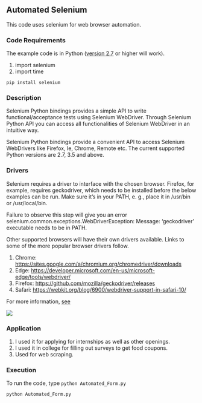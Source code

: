 ## Automated Selenium
This code uses selenium for web browser automation.

### Code Requirements
The example code is in Python ([version 2.7](https://www.python.org/download/releases/2.7/) or higher will work). 
1) import selenium
2) import time

```
pip install selenium
```

### Description

Selenium Python bindings provides a simple API to write functional/acceptance tests using Selenium WebDriver. Through Selenium Python API you can access all functionalities of Selenium WebDriver in an intuitive way.

Selenium Python bindings provide a convenient API to access Selenium WebDrivers like Firefox, Ie, Chrome, Remote etc. The current supported Python versions are 2.7, 3.5 and above.

### Drivers
Selenium requires a driver to interface with the chosen browser. Firefox, for example, requires geckodriver, which needs to be installed before the below examples can be run. Make sure it’s in your PATH, e. g., place it in /usr/bin or /usr/local/bin.

Failure to observe this step will give you an error selenium.common.exceptions.WebDriverException: Message: ‘geckodriver’ executable needs to be in PATH.

Other supported browsers will have their own drivers available. Links to some of the more popular browser drivers follow.

1) Chrome: 	https://sites.google.com/a/chromium.org/chromedriver/downloads
2) Edge: 	https://developer.microsoft.com/en-us/microsoft-edge/tools/webdriver/
3) Firefox: 	https://github.com/mozilla/geckodriver/releases
4) Safari: 	https://webkit.org/blog/6900/webdriver-support-in-safari-10/

For more information, [see](http://selenium-python.readthedocs.io/installation.html#introduction)


<img src="https://github.com/akshaybahadur21/Automated-Selenium/blob/master/automated.gif">

### Application

1) I used it for applying for internships as well as other openings.
2) I used it in college for filling out surveys to get food coupons.
3) Used for web scraping.

### Execution
To run the code, type `python Automated_Form.py`

```
python Automated_Form.py
```
